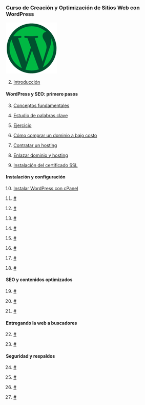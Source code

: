 ### Curso de Creación y Optimización de Sitios Web con WordPress

![](https://raw.githubusercontent.com/lorecarreno/Curso_de_Creacion_y_Optimizacion_de_Sitios_Web_con_WordPress/main/img/badge-wordpress-0baaf46b-cb21-4c6b-bb95-3e944d55c3e9.webp)

2. [Introducción](https://github.com/lorecarreno/Curso_de_Creacion_y_Optimizacion_de_Sitios_Web_con_WordPress/blob/main/2.%20Introduccion.md)

#### WordPress y SEO: primero pasos

3. [Conceptos fundamentales](https://github.com/lorecarreno/Curso_de_Creacion_y_Optimizacion_de_Sitios_Web_con_WordPress/blob/main/3.%20conceptos-fundamentales.md)

4. [Estudio de palabras clave](https://github.com/lorecarreno/Curso_de_Creacion_y_Optimizacion_de_Sitios_Web_con_WordPress/blob/main/4.%20como-hacer-estudio-palabras-clave.md)

5. [Ejercicio](https://github.com/lorecarreno/Curso_de_Creacion_y_Optimizacion_de_Sitios_Web_con_WordPress/blob/main/5.reto-estudio-de-palabras-clave.md)

6. [Cómo comprar un dominio a bajo costo](https://github.com/lorecarreno/Curso_de_Creacion_y_Optimizacion_de_Sitios_Web_con_WordPress/blob/main/6.%20como-comprar-un-dominio-a-bajo-costo.md)

7. [Contratar un hosting](https://github.com/lorecarreno/Curso_de_Creacion_y_Optimizacion_de_Sitios_Web_con_WordPress/blob/main/7.%20contratar-un-hosting.md)

8. [Enlazar dominio y hosting](https://github.com/lorecarreno/Curso_de_Creacion_y_Optimizacion_de_Sitios_Web_con_WordPress/blob/main/8.enlazar-dominio-y-hosting.md)

9. [Instalación del certificado SSL](https://github.com/lorecarreno/Curso_de_Creacion_y_Optimizacion_de_Sitios_Web_con_WordPress/blob/main/9.instalacion-del-certificado-ssl.md)

#### Instalación y configuración

10. [Instalar WordPress con cPanel](https://github.com/lorecarreno/Curso_de_Creacion_y_Optimizacion_de_Sitios_Web_con_WordPress/blob/main/10.instalar-wordpress-con-cpanel.md)

11. [#]()

12. [#]()

13. [#]()

14. [#]()

15. [#]()

16. [#]()

17. [#]()

18. [#]()

#### SEO y contenidos optimizados

19. [#]()

20. [#]()

21. [#]()

#### Entregando la web a buscadores

22. [#]()

23. [#]()

#### Seguridad y respaldos

24. [#]()

25. [#]()

26. [#]()

27. [#]()


